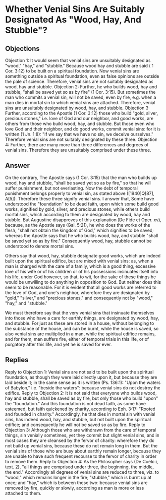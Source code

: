# Whether Venial Sins Are Suitably Designated As "Wood, Hay, And Stubble"?
## Objections
Objection 1: It would seem that venial sins are unsuitably designated as "wood," "hay," and "stubble." Because wood hay and stubble are said ( 1 Cor. 3:12) to be built on a spiritual foundation. Now venial sins are something outside a spiritual foundation, even as false opinions are outside the pale of science. Therefore, venial sins are not suitably designated as wood, hay and stubble.
Objection 2: Further, he who builds wood, hay and stubble, "shall be saved yet so as by fire" (1 Cor. 3:15). But sometimes the man who commits a venial sin, will not be saved, even by fire, e.g. when a man dies in mortal sin to which venial sins are attached. Therefore, venial sins are unsuitably designated by wood, hay, and stubble.
Objection 3: Further, according to the Apostle (1 Cor. 3:12) those who build "gold, silver, precious stones," i.e. love of God and our neighbor, and good works, are others from those who build wood, hay, and stubble. But those even who love God and their neighbor, and do good works, commit venial sins: for it is written (1 Jn. 1:8): "If we say that we have no sin, we deceive ourselves." Therefore venial sins are not suitably designated by these three.
Objection 4: Further, there are many more than three differences and degrees of venial sins. Therefore they are unsuitably comprised under these three.
## Answer
On the contrary, The Apostle says (1 Cor. 3:15) that the man who builds up wood, hay and stubble, "shall be saved yet so as by fire," so that he will suffer punishment, but not everlasting. Now the debt of temporal punishment belongs properly to venial sin, as stated above ([1940]Q[87], A[5]). Therefore these three signify venial sins.
I answer that, Some have understood the "foundation" to be dead faith, upon which some build good works, signified by gold, silver, and precious stones, while others build mortal sins, which according to them are designated by wood, hay and stubble. But Augustine disapproves of this explanation (De Fide et Oper. xv), because, as the Apostle says (Gal. 5:21), he who does the works of the flesh, "shall not obtain the kingdom of God," which signifies to be saved; whereas the Apostle says that he who builds wood, hay, and stubble "shall be saved yet so as by fire." Consequently wood, hay, stubble cannot be understood to denote mortal sins.

Others say that wood, hay, stubble designate good works, which are indeed built upon the spiritual edifice, but are mixed with venial sins: as, when a man is charged with the care of a family, which is a good thing, excessive love of his wife or of his children or of his possessions insinuates itself into his life, under God however, so that, to wit, for the sake of these things he would be unwilling to do anything in opposition to God. But neither does this seem to be reasonable. For it is evident that all good works are referred to the love of God, and one's neighbor, wherefore they are designated by "gold," "silver," and "precious stones," and consequently not by "wood," "hay," and "stubble."

We must therefore say that the very venial sins that insinuate themselves into those who have a care for earthly things, are designated by wood, hay, and stubble. For just as these are stored in a house, without belonging to the substance of the house, and can be burnt, while the house is saved, so also venial sins are multiplied in a man, while the spiritual edifice remains, and for them, man suffers fire, either of temporal trials in this life, or of purgatory after this life, and yet he is saved for ever.
## Replies
Reply to Objection 1: Venial sins are not said to be built upon the spiritual foundation, as though they were laid directly upon it, but because they are laid beside it; in the same sense as it is written (Ps. 136:1): "Upon the waters of Babylon," i.e. "beside the waters": because venial sins do not destroy the edifice.
Reply to Objection 2: It is not said that everyone who builds wood, hay and stubble, shall be saved as by fire, but only those who build "upon" the "foundation." And this foundation is not dead faith, as some have esteemed, but faith quickened by charity, according to Eph. 3:17: "Rooted and founded in charity." Accordingly, he that dies in mortal sin with venial sins, has indeed wood, hay, and stubble, but not built upon the spiritual edifice; and consequently he will not be saved so as by fire.
Reply to Objection 3: Although those who are withdrawn from the care of temporal things, sin venially sometimes, yet they commit but slight venial sins, and in most cases they are cleansed by the fervor of charity: wherefore they do not build up venial sins, because these do not remain long in them. But the venial sins of those who are busy about earthly remain longer, because they are unable to have such frequent recourse to the fervor of charity in order to remove them.
Reply to Objection 4: As the Philosopher says (De Coelo i, text. 2), "all things are comprised under three, the beginning, the middle, the end." Accordingly all degrees of venial sins are reduced to three, viz. to "wood," which remains longer in the fire; "stubble," which is burnt up at once; and "hay," which is between these two: because venial sins are removed by fire, quickly or slowly, according as man is more or less attached to them.